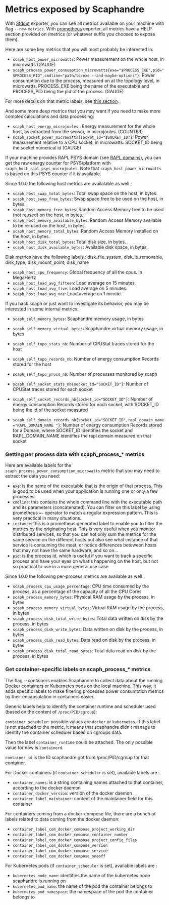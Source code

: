 # Metrics exposed by Scaphandre

With [Stdout](references/exporter-stdout.md) exporter, you can see all metrics available on your machine with flag `--raw-metrics`.
With [prometheus](references/exporter-prometheus.md) exporter, all metrics have a HELP section provided on /metrics (or whatever suffix you choosed to expose them).

Here are some key metrics that you will most probably be interested in:

- `scaph_host_power_microwatts`: Power measurement on the whole host, in microwatts (GAUGE)
- `scaph_process_power_consumption_microwatts{exe="$PROCESS_EXE",pid="$PROCESS_PID",cmdline="path/to/exe --and-maybe-options"}`: Power consumption due to the process, measured on at the topology level, in microwatts. PROCESS_EXE being the name of the executable and PROCESS_PID being the pid of the process. (GAUGE)

For more details on that metric labels, see [this section](#scaph_process_power_consumption_microwatts).

And some more deep metrics that you may want if you need to make more complex calculations and data processing:

- `scaph_host_energy_microjoules` : Energy measurement for the whole host, as extracted from the sensor, in microjoules. (COUNTER)
- `scaph_socket_power_microwatts{socket_id="$SOCKET_ID"}`: Power measurement relative to a CPU socket, in microwatts. SOCKET_ID being the socket numerical id (GAUGE)

If your machine provides RAPL PSYS domain (see [RAPL domains](explanations/rapl-domains.md)), you can get the raw energy counter for PSYS/platform with `scaph_host_rapl_psys_microjoules`. Note that `scaph_host_power_microwatts` is based on this PSYS counter if it is available.

Since 1.0.0 the following host metrics are availalable as well ;

- `scaph_host_swap_total_bytes`: Total swap space on the host, in bytes.
- `scaph_host_swap_free_bytes`: Swap space free to be used on the host, in bytes.
- `scaph_host_memory_free_bytes`: Random Access Memory free to be used (not reused) on the host, in bytes.
- `scaph_host_memory_available_bytes`: Random Access Memory available to be re-used on the host, in bytes.
- `scaph_host_memory_total_bytes`: Random Access Memory installed on the host, in bytes.
- `scaph_host_disk_total_bytes`: Total disk size, in bytes.
- `scaph_host_disk_available_bytes`: Available disk space, in bytes.

Disk metrics have the following labels : disk_file_system, disk_is_removable, disk_type, disk_mount_point, disk_name

- `scaph_host_cpu_frequency`: Global frequency of all the cpus. In MegaHertz
- `scaph_host_load_avg_fifteen`: Load average on 15 minutes.
- `scaph_host_load_avg_five`: Load average on 5 minutes.
- `scaph_host_load_avg_one`: Load average on 1 minute.

If you hack scaph or just want to investigate its behavior, you may be interested in some internal metrics:

- `scaph_self_memory_bytes`: Scaphandre memory usage, in bytes

- `scaph_self_memory_virtual_bytes`: Scaphandre virtual memory usage, in bytes

- `scaph_self_topo_stats_nb`: Number of CPUStat traces stored for the host

- `scaph_self_topo_records_nb`: Number of energy consumption Records stored for the host

- `scaph_self_topo_procs_nb`: Number of processes monitored by scaph

- `scaph_self_socket_stats_nb{socket_id="SOCKET_ID"}`: Number of CPUStat traces stored for each socket

- `scaph_self_socket_records_nb{socket_id="SOCKET_ID"}`: Number of energy consumption Records stored for each socket, with SOCKET_ID being the id of the socket measured

- `scaph_self_domain_records_nb{socket_id="SOCKET_ID",rapl_domain_name="RAPL_DOMAIN_NAME
"}`: Number of energy consumption Records stored for a Domain, where SOCKET_ID identifies the socket and RAPL_DOMAIN_NAME identifies the rapl domain measured on that socket

### Getting per process data with scaph_process_* metrics

Here are available labels for the `scaph_process_power_consumption_microwatts` metric that you may need to extract the data you need:

- `exe`: is the name of the executable that is the origin of that process. This is good to be used when your application is running one or only a few processes.
- `cmdline`: this contains the whole command line with the executable path and its parameters (concatenated). You can filter on this label by using prometheus `=~` operator to match a regular expression pattern. This is very practical in many situations.
- `instance`: this is a prometheus generated label to enable you to filter the metrics by the originating host. This is very useful when you monitor distributed services, so that you can not only sum the metrics for the same service on the different hosts but also see what instance of that service is consuming the most, or notice differences beteween hosts that may not have the same hardware, and so on...
- `pid`: is the process id, which is useful if you want to track a specific process and have your eyes on what's happening on the host, but not so practical to use in a more general use case

Since 1.0.0 the following per-process metrics are available as well :

- `scaph_process_cpu_usage_percentage`: CPU time consumed by the process, as a percentage of the capacity of all the CPU Cores
- `scaph_process_memory_bytes`: Physical RAM usage by the process, in bytes
- `scaph_process_memory_virtual_bytes`: Virtual RAM usage by the process, in bytes
- `scaph_process_disk_total_write_bytes`: Total data written on disk by the process, in bytes
- `scaph_process_disk_write_bytes`: Data written on disk by the process, in bytes
- `scaph_process_disk_read_bytes`: Data read on disk by the process, in bytes
- `scaph_process_disk_total_read_bytes`: Total data read on disk by the process, in bytes

### Get container-specific labels on scaph_process_* metrics

The flag --containers enables Scaphandre to collect data about the running Docker containers or Kubernetes pods on the local machine. This way, it adds specific labels to make filtering processes power consumption metrics by their encapsulation in containers easier.

Generic labels help to identify the container runtime and scheduler used (based on the content of `/proc/PID/cgroup`):

`container_scheduler`: possible values are `docker` or `kubernetes`. If this label is not attached to the metric, it means that scaphandre didn't manage to identify the container scheduler based on cgroups data.

Then the label `container_runtime` could be attached. The only possible value for now is `containerd`.

`container_id` is the ID scaphandre got from /proc/PID/cgroup for that container.

For Docker containers (if `container_scheduler` is set), available labels are :

- `container_names`: is a string containing names attached to that container, according to the docker daemon
- `container_docker_version`: version of the docker daemon
- `container_label_maintainer`: content of the maintainer field for this container

For containers coming from a docker-compose file, there are a bunch of labels related to data coming from the docker daemon:

- `container_label_com_docker_compose_project_working_dir`
- `container_label_com_docker_compose_container_number`
- `container_label_com_docker_compose_project_config_files`
- `container_label_com_docker_compose_version`
- `container_label_com_docker_compose_service`
- `container_label_com_docker_compose_oneoff`

For Kubernetes pods (if `container_scheduler` is set), available labels are :

- `kubernetes_node_name`: identifies the name of the kubernetes node scaphandre is running on
- `kubernetes_pod_name`: the name of the pod the container belongs to
- `kubernetes_pod_namespace`: the namespace of the pod the container belongs to